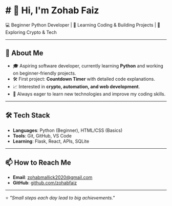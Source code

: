 # # 👋 Hi, I'm Zohab Faiz  

💻 Beginner Python Developer | 🚀 Learning Coding & Building Projects | 🎯 Exploring Crypto & Tech  

---

## 📜 About Me
- 🎓 Aspiring software developer, currently learning **Python** and working on beginner-friendly projects.
- 🛠 First project: **Countdown Timer** with detailed code explanations.
- 📈 Interested in **crypto, automation, and web development**.
- 🌱 Always eager to learn new technologies and improve my coding skills.

---

## 🛠 Tech Stack
- **Languages**: Python (Beginner), HTML/CSS (Basics)  
- **Tools**: Git, GitHub, VS Code  
- **Learning**: Flask, React, APIs, SQLite  

---

## 📫 How to Reach Me
- **Email**: [zohabmallick2020@gmail.com](mailto:zohabmallick2020@gmail.com)  
- **GitHub**: [github.com/zohabfaiz](https://github.com/zohabfaiz)  

---

⭐ *"Small steps each day lead to big achievements."*  
